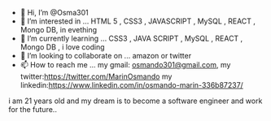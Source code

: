 - 👋 Hi, I’m @Osma301
- 👀 I’m interested in ... HTML 5 , CSS3 , JAVASCRIPT , MySQL , REACT , Mongo DB, in evething
- 🌱 I’m currently learning ... CSS3 , JAVA SCRIPT , MySQL , REACT , Mongo DB , i love coding
- 💞️ I’m looking to collaborate on ... amazon or twitter
- 📫 How to reach me ... my gmail: osmando301@gmail.com, my twitter:https://twitter.com/MarinOsmando my linkedin:https://www.linkedin.com/in/osmando-marin-336b87237/

i am 21 years old and my dream is to become a software engineer and work for the future.. 
<!---
Osma301/Osma301 is a ✨ special ✨ repository because its `README.md` (this file) appears on your GitHub profile.
You can click the Preview link to take a look at your changes.
--->
